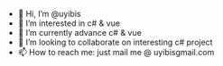 - 👋 Hi, I’m @uyibis
- 👀 I’m interested in c# & vue 
- 🌱 I’m currently advance c# & vue
- 💞️ I’m looking to collaborate on interesting c# project
- 📫 How to reach me: just mail me @ uyibisgmail.com

<!---
uyibis/uyibis is a ✨ special ✨ repository because its `README.md` (this file) appears on your GitHub profile.
You can click the Preview link to take a look at your changes.
--->

